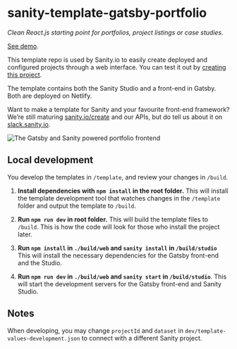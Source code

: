 # sanity-template-gatsby-portfolio

_Clean React.js starting point for portfolios, project listings or case studies._

[See demo](https://sanity-template-gatsby-portfolio-web.netlify.com/).

This template repo is used by Sanity.io to easily create deployed and configured projects through a web interface. You can test it out by [creating this project](https://www.sanity.io/create/?template=sanity-io%2Fsanity-template-gatsby-portfolio).

The template contains both the Sanity Studio and a front-end in Gatsby. Both are deployed on Netlify.

Want to make a template for Sanity and your favourite front-end framework? We’re still maturing [sanity.io/create](https://sanity.io/create) and our APIs, but do tell us about it on [slack.sanity.io](https://slack.sanity.io).

![The Gatsby and Sanity powered portfolio frontend](https://github.com/sanity-io/sanity-template-gatsby-portfolio/blob/master/assets/frontend.jpg?raw=true)

## Local development

You develop the templates in `/template`, and review your changes in `/build`.

1. **Install dependencies with `npm install` in the root folder.** This will install the template development tool that watches changes in the `/template` folder and output the template to `/build`.

2. **Run `npm run dev` in root folder.** This will build the template files to `/build`. This is how the code will look for those who install the project later.

3. **Run `npm install` in `./build/web` and `sanity install` in `/build/studio`** This will install the necessary dependencies for the Gatsby front-end and the Studio.

4. **Run `npm run dev` in `./build/web` and `sanity start` in `/build/studio`**. This will start the development servers for the Gatsby front-end and Sanity Studio.

## Notes

When developing, you may change `projectId` and `dataset` in `dev/template-values-development.json` to connect with a different Sanity project.
